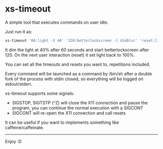 # xs-timeout

A simple tool that executes commands on user idle.

Just run it as:

```bash
xs-timeout '60:light -S 40' '120:betterlockscreen -l dimblur' 'reset:light -S 100'
```

It dim the light at 40% after 60 seconds and start betterlockscreen after 120.
On the next user interaction (reset) it set light back to 100%.

You can set all the timeouts and resets you want to, repetitions included.

Every command will be launched as a command by /bin/sh after a double fork of the process with stdin closed, so everything will be logged on stdout/stderr.

xs-timeout supports some signals:

- SIGSTOP, SIGTSTP (^Z) will close the X11 connection and pause the program, you can continue the normal execution with a SIGCONT
- SIGCONT will re-open the X11 connection and call resets

It can be useful if you want to implements something like caffeine/caffeinate.

---

Enjoy :D
